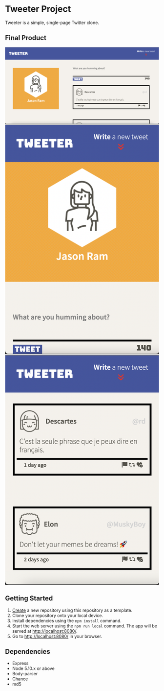 # Tweeter Project

Tweeter is a simple, single-page Twitter clone.

## Final Product

!["Screenshot of desktop mode"](https://github.com/JRam2022/tweeter/blob/master/docs/desktop-mode.png?raw=true)
!["Screenshot of mobile mode"](https://github.com/JRam2022/tweeter/blob/master/docs/mobile-tablet-mode-user.png?raw=true)
!["Screenshot of mobile mode tweets"](https://github.com/JRam2022/tweeter/blob/master/docs/mobile-tablet-tweet-feed.png?raw=true)

## Getting Started

1. [Create](https://docs.github.com/en/repositories/creating-and-managing-repositories/creating-a-repository-from-a-template) a new repository using this repository as a template.
2. Clone your repository onto your local device.
3. Install dependencies using the `npm install` command.
3. Start the web server using the `npm run local` command. The app will be served at <http://localhost:8080/>.
4. Go to <http://localhost:8080/> in your browser.

## Dependencies

- Express
- Node 5.10.x or above
- Body-parser
- Chance
- md5
